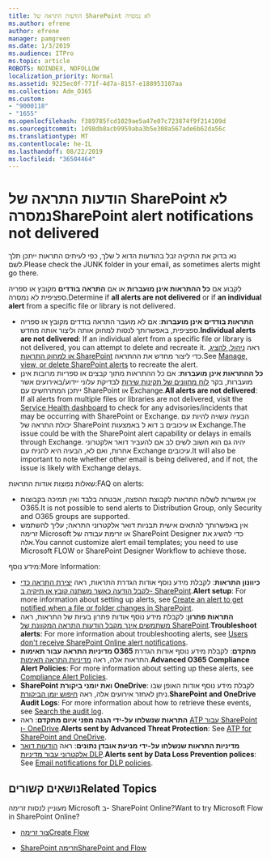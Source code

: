 ```yaml
---
title: הודעות התראה של SharePoint לא נמסרה
ms.author: efrene
author: efrene
manager: pamgreen
ms.date: 1/3/2019
ms.audience: ITPro
ms.topic: article
ROBOTS: NOINDEX, NOFOLLOW
localization_priority: Normal
ms.assetid: 9225ec0f-771f-4d7a-8157-e188953107aa
ms.collection: Adm_O365
ms.custom:
- "9000118"
- "1655"
ms.openlocfilehash: f389785fcd1029ae5a47e07c723874f9f214109d
ms.sourcegitcommit: 1d98db8acb9959aba3b5e308a567ade6b62da56c
ms.translationtype: MT
ms.contentlocale: he-IL
ms.lasthandoff: 08/22/2019
ms.locfileid: "36504464"
---
```

# <a name="sharepoint-alert-notifications-not-delivered"></a><span data-ttu-id="4f6e3-102">הודעות התראה של SharePoint לא נמסרה</span><span class="sxs-lookup"><span data-stu-id="4f6e3-102">SharePoint alert notifications not delivered</span></span>

<span data-ttu-id="4f6e3-103">נא בדוק את התיקיה זבל בהודעות הדוא ל שלך, כפי לעיתים התראות ייתכן תלך לשם.</span><span class="sxs-lookup"><span data-stu-id="4f6e3-103">Please check the JUNK folder in your email, as sometimes alerts might go there.</span></span>

<span data-ttu-id="4f6e3-104">לקבוע אם **כל ההתראות אינן מועברות** או אם **התראה בודדים** מקובץ או ספריה ספציפית לא נמסרה.</span><span class="sxs-lookup"><span data-stu-id="4f6e3-104">Determine if **all alerts are not delivered** or if **an individual alert** from a specific file or library is not delivered.</span></span>

- <span data-ttu-id="4f6e3-105">**התראות בודדים אינן מועברות**: אם לא מועבר התראה בודדים מקובץ או ספריה ספציפית, באפשרותך לנסות למחוק אותה וליצור אותה מחדש.</span><span class="sxs-lookup"><span data-stu-id="4f6e3-105">**Individual alerts are not delivered**: If an individual alert from a specific file or library is not delivered, you can attempt to delete and recreate it.</span></span> <span data-ttu-id="4f6e3-106">ראה [ניהול, להציג, או למחוק התראות SharePoint](https://support.office.com/article/manage-view-or-delete-sharepoint-alerts-99dfb19c-9a90-4a8c-aba1-aa8c8afb0de2?ui=en-US&rs=en-US&ad=US#ID0EAADAAA=Online) כדי ליצור מחדש את ההתראה.</span><span class="sxs-lookup"><span data-stu-id="4f6e3-106">See [Manage, view, or delete SharePoint alerts](https://support.office.com/article/manage-view-or-delete-sharepoint-alerts-99dfb19c-9a90-4a8c-aba1-aa8c8afb0de2?ui=en-US&rs=en-US&ad=US#ID0EAADAAA=Online) to recreate the alert.</span></span>
- <span data-ttu-id="4f6e3-107">**כל ההתראות אינן מועברות**: אם כל ההתראות מתוך קבצים או ספריות מרובות אינן מועברות, בקר [לוח מחוונים של תקינות שירות](https://admin.microsoft.com/AdminPortal/Home#/servicehealth) לבדיקת עלוני יידוע/באירועים אשר ייתכן המתרחשים עם SharePoint או Exchange.</span><span class="sxs-lookup"><span data-stu-id="4f6e3-107">**All alerts are not delivered**: If all alerts from multiple files or libraries are not delivered, visit the [Service Health dashboard](https://admin.microsoft.com/AdminPortal/Home#/servicehealth) to check for any advisories/incidents that may be occurring with SharePoint or Exchange.</span></span> <span data-ttu-id="4f6e3-108">הבעיה עשויה להיות עם יכולת התראה של SharePoint או עיכובים ב דוא ל באמצעות Exchange.</span><span class="sxs-lookup"><span data-stu-id="4f6e3-108">The issue could be with the SharePoint alert capability or delays in emails through Exchange.</span></span> <span data-ttu-id="4f6e3-109">יהיה גם הוא חשוב לשים לב אם להעביר דואר אלקטרוני אחרות, ואם לא, הבעיה היא להניח עם Exchange עיכובים.</span><span class="sxs-lookup"><span data-stu-id="4f6e3-109">It will also be important to note whether other email is being delivered, and if not, the issue is likely with Exchange delays.</span></span>

<span data-ttu-id="4f6e3-110">שאלות נפוצות אודות התראות:</span><span class="sxs-lookup"><span data-stu-id="4f6e3-110">FAQ on alerts:</span></span>

- <span data-ttu-id="4f6e3-111">אין אפשרות לשלוח התראות לקבוצת ההפצה, אבטחה בלבד ואין תמיכה בקבוצות O365.</span><span class="sxs-lookup"><span data-stu-id="4f6e3-111">It is not possible to send alerts to Distribution Group, only Security and O365 groups are supported.</span></span>
- <span data-ttu-id="4f6e3-112">אין באפשרותך להתאים אישית תבניות דואר אלקטרוני התראה; עליך להשתמש זרימה Microsoft או זרימת עבודה של SharePoint Designer כדי להשיג את אלה.</span><span class="sxs-lookup"><span data-stu-id="4f6e3-112">You cannot customize alert email templates; you need to use Microsoft FLOW or SharePoint Designer Workflow to achieve those.</span></span>

<span data-ttu-id="4f6e3-113">מידע נוסף:</span><span class="sxs-lookup"><span data-stu-id="4f6e3-113">More Information:</span></span>

- <span data-ttu-id="4f6e3-114">**כיוונון התראות**: לקבלת מידע נוסף אודות הגדרת התראות, ראה [יצירת התראה כדי לקבל הודעה כאשר משתנה קובץ או תיקיה ב- SharePoint](https://support.office.com/article/create-an-alert-to-get-notified-when-a-file-or-folder-changes-in-sharepoint-e5a79e7b-a146-46da-a9ef-d65409ba8918).</span><span class="sxs-lookup"><span data-stu-id="4f6e3-114">**Alert setup**: For more information about setting up alerts, see [Create an alert to get notified when a file or folder changes in SharePoint](https://support.office.com/article/create-an-alert-to-get-notified-when-a-file-or-folder-changes-in-sharepoint-e5a79e7b-a146-46da-a9ef-d65409ba8918).</span></span>
- <span data-ttu-id="4f6e3-115">**התראות פתרון**: לקבלת מידע נוסף אודות פתרון בעיות של התראות, ראה [משתמשים אינך מקבל הודעות התראה המקוונת של SharePoint](https://docs.microsoft.com/sharepoint/support/sites/no-alert-notifications).</span><span class="sxs-lookup"><span data-stu-id="4f6e3-115">**Troubleshoot alerts**: For more information about troubleshooting alerts, see [Users don't receive SharePoint Online alert notifications](https://docs.microsoft.com/sharepoint/support/sites/no-alert-notifications).</span></span>
- <span data-ttu-id="4f6e3-116">**מדיניות התראה עבור תאימות O365 מתקדם**: לקבלת מידע נוסף אודות הגדרת התראות אלה, ראה [מדיניות התראה תאימות](https://docs.microsoft.com/office365/securitycompliance/alert-policies).</span><span class="sxs-lookup"><span data-stu-id="4f6e3-116">**Advanced O365 Compliance Alert Policies**: For more information about setting up these alerts, see [Compliance Alert Policies](https://docs.microsoft.com/office365/securitycompliance/alert-policies).</span></span>
- <span data-ttu-id="4f6e3-117">**SharePoint ואת יומני ביקורת OneDrive**: לקבלת מידע נוסף אודות האופן שבו ניתן לאחזר אירועים אלה, ראה [חיפוש יומן הביקורת](https://docs.microsoft.com/office365/securitycompliance/search-the-audit-log-in-security-and-compliance#search-the-audit-log).</span><span class="sxs-lookup"><span data-stu-id="4f6e3-117">**SharePoint and OneDrive Audit Logs**: For more information about how to retrieve these events, see [Search the audit log](https://docs.microsoft.com/office365/securitycompliance/search-the-audit-log-in-security-and-compliance#search-the-audit-log).</span></span>
- <span data-ttu-id="4f6e3-118">**התראות שנשלחו על-ידי הגנה מפני איום מתקדם**: ראה [ATP עבור SharePoint ו- OneDrive](https://docs.microsoft.com/office365/securitycompliance/atp-for-spo-odb-and-teams).</span><span class="sxs-lookup"><span data-stu-id="4f6e3-118">**Alerts sent by Advanced Threat Protection**: See [ATP for SharePoint and OneDrive](https://docs.microsoft.com/office365/securitycompliance/atp-for-spo-odb-and-teams).</span></span>
- <span data-ttu-id="4f6e3-119">**מדיניות התראות שנשלחו על-ידי מניעת אובדן נתונים**: ראה [הודעות דואר אלקטרוני עבור מדיניות DLP](https://docs.microsoft.com/office365/securitycompliance/use-notifications-and-policy-tips).</span><span class="sxs-lookup"><span data-stu-id="4f6e3-119">**Alerts sent by Data Loss Prevention polices**: See [Email notifications for DLP policies](https://docs.microsoft.com/office365/securitycompliance/use-notifications-and-policy-tips).</span></span>

## <a name="related-topics"></a><span data-ttu-id="4f6e3-120">נושאים קשורים</span><span class="sxs-lookup"><span data-stu-id="4f6e3-120">Related Topics</span></span>

<span data-ttu-id="4f6e3-121">מעוניין לנסות זרימה Microsoft ב- SharePoint Online?</span><span class="sxs-lookup"><span data-stu-id="4f6e3-121">Want to try Microsoft Flow in SharePoint Online?</span></span>

- [<span data-ttu-id="4f6e3-122">צור זרימה</span><span class="sxs-lookup"><span data-stu-id="4f6e3-122">Create Flow</span></span>](https://support.office.com/article/create-a-flow-for-a-list-or-library-in-sharepoint-online-or-onedrive-for-business-a9c3e03b-0654-46af-a254-20252e580d01)

- [<span data-ttu-id="4f6e3-123">SharePoint וזרימה</span><span class="sxs-lookup"><span data-stu-id="4f6e3-123">SharePoint and Flow</span></span>](https://flow.microsoft.com/en-us/blog/sharepoint-and-flow/)

